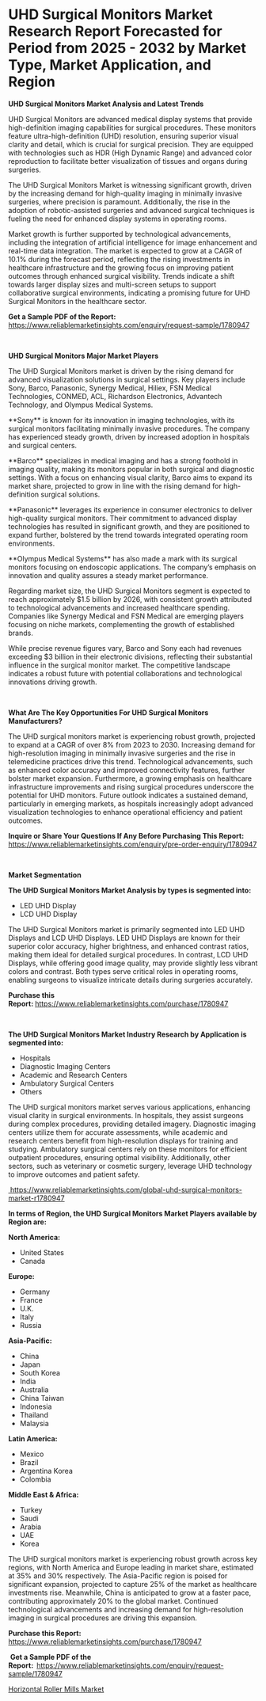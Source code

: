 <p><h1>UHD Surgical Monitors Market Research Report Forecasted for Period from 2025 -  2032 by Market Type, Market Application, and Region</h1></p><p><strong>UHD Surgical Monitors Market Analysis and Latest Trends</strong></p>
<p><p>UHD Surgical Monitors are advanced medical display systems that provide high-definition imaging capabilities for surgical procedures. These monitors feature ultra-high-definition (UHD) resolution, ensuring superior visual clarity and detail, which is crucial for surgical precision. They are equipped with technologies such as HDR (High Dynamic Range) and advanced color reproduction to facilitate better visualization of tissues and organs during surgeries.</p><p>The UHD Surgical Monitors Market is witnessing significant growth, driven by the increasing demand for high-quality imaging in minimally invasive surgeries, where precision is paramount. Additionally, the rise in the adoption of robotic-assisted surgeries and advanced surgical techniques is fueling the need for enhanced display systems in operating rooms.</p><p>Market growth is further supported by technological advancements, including the integration of artificial intelligence for image enhancement and real-time data integration. The market is expected to grow at a CAGR of 10.1% during the forecast period, reflecting the rising investments in healthcare infrastructure and the growing focus on improving patient outcomes through enhanced surgical visibility. Trends indicate a shift towards larger display sizes and multi-screen setups to support collaborative surgical environments, indicating a promising future for UHD Surgical Monitors in the healthcare sector.</p></p>
<p><strong>Get a Sample PDF of the Report:&nbsp;</strong> <a href="https://www.reliablemarketinsights.com/enquiry/request-sample/1780947?utm_campaign=2538&utm_medium=2&utm_source=Github&utm_content=ia&utm_term=25032025&utm_id=uhd-surgical-monitors">https://www.reliablemarketinsights.com/enquiry/request-sample/1780947</a></p>
<p>&nbsp;</p>
<p><strong>UHD Surgical Monitors Major Market Players</strong></p>
<p><p>The UHD Surgical Monitors market is driven by the rising demand for advanced visualization solutions in surgical settings. Key players include Sony, Barco, Panasonic, Synergy Medical, Hiliex, FSN Medical Technologies, CONMED, ACL, Richardson Electronics, Advantech Technology, and Olympus Medical Systems. </p><p>**Sony** is known for its innovation in imaging technologies, with its surgical monitors facilitating minimally invasive procedures. The company has experienced steady growth, driven by increased adoption in hospitals and surgical centers. </p><p>**Barco** specializes in medical imaging and has a strong foothold in imaging quality, making its monitors popular in both surgical and diagnostic settings. With a focus on enhancing visual clarity, Barco aims to expand its market share, projected to grow in line with the rising demand for high-definition surgical solutions.</p><p>**Panasonic** leverages its experience in consumer electronics to deliver high-quality surgical monitors. Their commitment to advanced display technologies has resulted in significant growth, and they are positioned to expand further, bolstered by the trend towards integrated operating room environments.</p><p>**Olympus Medical Systems** has also made a mark with its surgical monitors focusing on endoscopic applications. The company’s emphasis on innovation and quality assures a steady market performance. </p><p>Regarding market size, the UHD Surgical Monitors segment is expected to reach approximately $1.5 billion by 2026, with consistent growth attributed to technological advancements and increased healthcare spending. Companies like Synergy Medical and FSN Medical are emerging players focusing on niche markets, complementing the growth of established brands. </p><p>While precise revenue figures vary, Barco and Sony each had revenues exceeding $3 billion in their electronic divisions, reflecting their substantial influence in the surgical monitor market. The competitive landscape indicates a robust future with potential collaborations and technological innovations driving growth.</p></p>
<p>&nbsp;</p>
<p><strong>What Are The Key Opportunities For UHD Surgical Monitors Manufacturers?</strong></p>
<p><p>The UHD surgical monitors market is experiencing robust growth, projected to expand at a CAGR of over 8% from 2023 to 2030. Increasing demand for high-resolution imaging in minimally invasive surgeries and the rise in telemedicine practices drive this trend. Technological advancements, such as enhanced color accuracy and improved connectivity features, further bolster market expansion. Furthermore, a growing emphasis on healthcare infrastructure improvements and rising surgical procedures underscore the potential for UHD monitors. Future outlook indicates a sustained demand, particularly in emerging markets, as hospitals increasingly adopt advanced visualization technologies to enhance operational efficiency and patient outcomes.</p></p>
<p><strong>Inquire or Share Your Questions If Any Before Purchasing This Report:</strong> <a href="https://www.reliablemarketinsights.com/enquiry/pre-order-enquiry/1780947?utm_campaign=2538&utm_medium=2&utm_source=Github&utm_content=ia&utm_term=25032025&utm_id=uhd-surgical-monitors">https://www.reliablemarketinsights.com/enquiry/pre-order-enquiry/1780947</a></p>
<p>&nbsp;</p>
<p><strong>Market Segmentation</strong></p>
<p><strong>The UHD Surgical Monitors Market Analysis by types is segmented into:</strong></p>
<p><ul><li>LED UHD Display</li><li>LCD UHD Display</li></ul></p>
<p><p>The UHD Surgical Monitors market is primarily segmented into LED UHD Displays and LCD UHD Displays. LED UHD Displays are known for their superior color accuracy, higher brightness, and enhanced contrast ratios, making them ideal for detailed surgical procedures. In contrast, LCD UHD Displays, while offering good image quality, may provide slightly less vibrant colors and contrast. Both types serve critical roles in operating rooms, enabling surgeons to visualize intricate details during surgeries accurately.</p></p>
<p><strong>Purchase this Report:&nbsp;</strong><a href="https://www.reliablemarketinsights.com/purchase/1780947?utm_campaign=2538&utm_medium=2&utm_source=Github&utm_content=ia&utm_term=25032025&utm_id=uhd-surgical-monitors">https://www.reliablemarketinsights.com/purchase/1780947</a></p>
<p>&nbsp;</p>
<p><strong>The UHD Surgical Monitors Market Industry Research by Application is segmented into:</strong></p>
<p><ul><li>Hospitals</li><li>Diagnostic Imaging Centers</li><li>Academic and Research Centers</li><li>Ambulatory Surgical Centers</li><li>Others</li></ul></p>
<p><p>The UHD surgical monitors market serves various applications, enhancing visual clarity in surgical environments. In hospitals, they assist surgeons during complex procedures, providing detailed imagery. Diagnostic imaging centers utilize them for accurate assessments, while academic and research centers benefit from high-resolution displays for training and studying. Ambulatory surgical centers rely on these monitors for efficient outpatient procedures, ensuring optimal visibility. Additionally, other sectors, such as veterinary or cosmetic surgery, leverage UHD technology to improve outcomes and patient safety.</p></p>
<p><a href="https://www.reliablemarketinsights.com/global-uhd-surgical-monitors-market-r1780947?utm_campaign=2538&utm_medium=2&utm_source=Github&utm_content=ia&utm_term=25032025&utm_id=uhd-surgical-monitors">&nbsp;https://www.reliablemarketinsights.com/global-uhd-surgical-monitors-market-r1780947</a></p>
<p><strong>In terms of Region, the UHD Surgical Monitors Market Players available by Region are:</strong></p>
<p>
    <p> <strong> North America: </strong>
        <ul>
            <li>United States</li>
            <li>Canada</li>
        </ul>
        </p> 
    <p> <strong> Europe: </strong>
        <ul>
            <li>Germany</li>
            <li>France</li>
            <li>U.K.</li>
            <li>Italy</li>
            <li>Russia</li>
        </ul>
        </p> 
    <p> <strong> Asia-Pacific: </strong>
        <ul>
            <li>China</li>
            <li>Japan</li>
            <li>South Korea</li>
            <li>India</li>
            <li>Australia</li>
            <li>China Taiwan</li>
            <li>Indonesia</li>
            <li>Thailand</li>
            <li>Malaysia</li>
        </ul>
        </p> 
    <p> <strong> Latin America: </strong>
        <ul>
            <li>Mexico</li>
            <li>Brazil</li>
            <li>Argentina Korea</li>
            <li>Colombia</li>
        </ul>
        </p> 
    <p> <strong> Middle East & Africa: </strong>
        <ul>
            <li>Turkey</li>
            <li>Saudi</li>
            <li>Arabia</li>
            <li>UAE</li>
            <li>Korea</li>
        </ul>
    </p>
    </p>
<p><p>The UHD surgical monitors market is experiencing robust growth across key regions, with North America and Europe leading in market share, estimated at 35% and 30% respectively. The Asia-Pacific region is poised for significant expansion, projected to capture 25% of the market as healthcare investments rise. Meanwhile, China is anticipated to grow at a faster pace, contributing approximately 20% to the global market. Continued technological advancements and increasing demand for high-resolution imaging in surgical procedures are driving this expansion.</p></p>
<p><strong>Purchase this Report: </strong><a href="https://www.reliablemarketinsights.com/purchase/1780947?utm_campaign=2538&utm_medium=2&utm_source=Github&utm_content=ia&utm_term=25032025&utm_id=uhd-surgical-monitors">https://www.reliablemarketinsights.com/purchase/1780947</a></p>
<p>&nbsp;<strong>Get a Sample PDF of the Report:&nbsp;&nbsp;</strong><a href="https://www.reliablemarketinsights.com/enquiry/request-sample/1780947?utm_campaign=2538&utm_medium=2&utm_source=Github&utm_content=ia&utm_term=25032025&utm_id=uhd-surgical-monitors">https://www.reliablemarketinsights.com/enquiry/request-sample/1780947</a></p>
<p><strong></strong></p>
<p><p><a href="https://github.com/barnickclara79/Market-Research-Report-List-1/blob/main/horizontal-roller-mills-market.md?utm_campaign=2538&utm_medium=2&utm_source=Github&utm_content=ia&utm_term=25032025&utm_id=uhd-surgical-monitors">Horizontal Roller Mills Market</a></p></p>